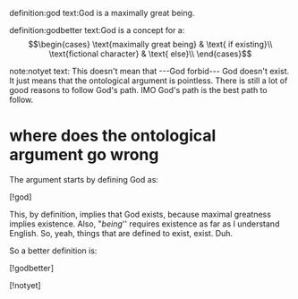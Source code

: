 definition:god
text:God is a maximally great being.

definition:godbetter
text:God is a concept for a:
$$\begin{cases}
\text{maximally great being} & \text{ if existing}\\
\text{fictional character} & \text{ else}\\
\end{cases}$$

note:notyet
text: This doesn't mean that ---God forbid--- God doesn't exist.  It just means
      that the ontological argument is pointless.  There is still a lot of good
      reasons to follow God's path.  IMO God's path is the best path to follow.

# where does the ontological argument go wrong

The argument starts by defining God as:

[!god]

This, by definition, implies that God exists, because maximal greatness implies
existence.  Also, "_being_'' requires existence as far as I understand English.
So, yeah, things that are defined to exist, exist.  Duh.

So a better definition is:

[!godbetter]

[!notyet]
